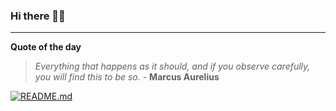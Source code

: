 ### Hi there 👋🏻


---

**Quote of the day**

> *Everything that happens as it should, and if you observe carefully, you will find this to be so.* - **Marcus Aurelius** 

[![README.md](https://github.com/marcolovazzano/marcolovazzano/actions/workflows/readme.yml/badge.svg?branch=main)](https://github.com/marcolovazzano/marcolovazzano/actions/workflows/readme.yml)
